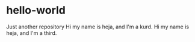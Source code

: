 # hello-world
Just another repository
Hi my name is heja, and I'm a kurd.
Hi my name is heja, and I'm a third.
